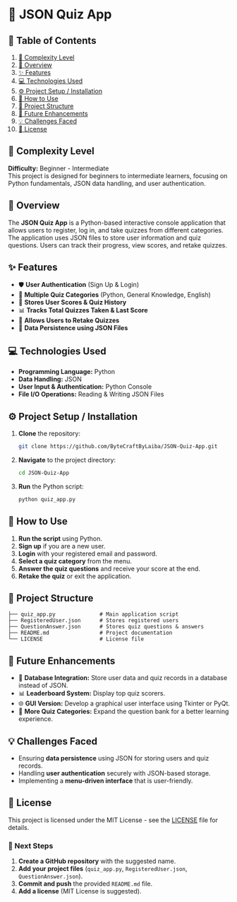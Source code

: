 # 🎯 JSON Quiz App

## 📑 Table of Contents
1. [🚀 Complexity Level](#-complexity-level)
2. [📖 Overview](#-overview)
3. [✨ Features](#-features)
4. [💻 Technologies Used](#-technologies-used)
5. [⚙️ Project Setup / Installation](#️-project-setup--installation)
6. [🔧 How to Use](#-how-to-use)
7. [📂 Project Structure](#-project-structure)
8. [🌟 Future Enhancements](#-future-enhancements)
9. [💡 Challenges Faced](#-challenges-faced)
10. [📜 License](#-license)

## 🚀 Complexity Level
**Difficulty:** Beginner - Intermediate  
This project is designed for beginners to intermediate learners, focusing on Python fundamentals, JSON data handling, and user authentication.

## 📖 Overview
The **JSON Quiz App** is a Python-based interactive console application that allows users to register, log in, and take quizzes from different categories. The application uses JSON files to store user information and quiz questions. Users can track their progress, view scores, and retake quizzes.

## ✨ Features
- 🛡 **User Authentication** (Sign Up & Login)
- 🎯 **Multiple Quiz Categories** (Python, General Knowledge, English)
- 📝 **Stores User Scores & Quiz History**
- 📊 **Tracks Total Quizzes Taken & Last Score**
- 🔄 **Allows Users to Retake Quizzes**
- 📂 **Data Persistence using JSON Files**

## 💻 Technologies Used
- **Programming Language:** Python
- **Data Handling:** JSON
- **User Input & Authentication:** Python Console
- **File I/O Operations:** Reading & Writing JSON Files

## ⚙️ Project Setup / Installation
1. **Clone** the repository:
   ```bash
   git clone https://github.com/ByteCraftByLaiba/JSON-Quiz-App.git
   ```

2. **Navigate** to the project directory:
   ```bash
   cd JSON-Quiz-App
   ```
3. **Run** the Python script:
   ```bash
   python quiz_app.py
   ```

## 🔧 How to Use
1. **Run the script** using Python.
2. **Sign up** if you are a new user.
3. **Login** with your registered email and password.
4. **Select a quiz category** from the menu.
5. **Answer the quiz questions** and receive your score at the end.
6. **Retake the quiz** or exit the application.

## 📂 Project Structure
```plaintext
├── quiz_app.py              # Main application script
├── RegisteredUser.json      # Stores registered users
├── QuestionAnswer.json      # Stores quiz questions & answers
├── README.md                # Project documentation
└── LICENSE                  # License file
```

## 🌟 Future Enhancements
- 📂 **Database Integration:** Store user data and quiz records in a database instead of JSON.
- 📊 **Leaderboard System:** Display top quiz scorers.
- 🌐 **GUI Version:** Develop a graphical user interface using Tkinter or PyQt.
- 🔄 **More Quiz Categories:** Expand the question bank for a better learning experience.

## 💡 Challenges Faced
- Ensuring **data persistence** using JSON for storing users and quiz records.
- Handling **user authentication** securely with JSON-based storage.
- Implementing a **menu-driven interface** that is user-friendly.

## 📜 License
This project is licensed under the MIT License - see the [LICENSE](LICENSE) file for details.

### **📌 Next Steps**
1. **Create a GitHub repository** with the suggested name.
2. **Add your project files** (`quiz_app.py`, `RegisteredUser.json`, `QuestionAnswer.json`).
3. **Commit and push** the provided `README.md` file.
4. **Add a license** (MIT License is suggested).
